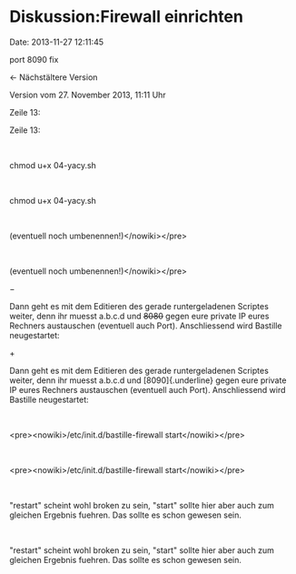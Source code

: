 Diskussion:Firewall einrichten
==============================

Date: 2013-11-27 12:11:45

port 8090 fix

← Nächstältere Version

Version vom 27. November 2013, 11:11 Uhr

Zeile 13:

Zeile 13:

 

<div>

chmod u+x 04-yacy.sh

</div>

 

<div>

chmod u+x 04-yacy.sh

</div>

 

<div>

(eventuell noch umbenennen!)\</nowiki\>\</pre\>

</div>

 

<div>

(eventuell noch umbenennen!)\</nowiki\>\</pre\>

</div>

−

<div>

Dann geht es mit dem Editieren des gerade runtergeladenen Scriptes
weiter, denn ihr muesst a.b.c.d und ~~8080~~ gegen eure private IP eures
Rechners austauschen (eventuell auch Port). Anschliessend wird Bastille
neugestartet:

</div>

\+

<div>

Dann geht es mit dem Editieren des gerade runtergeladenen Scriptes
weiter, denn ihr muesst a.b.c.d und [8090]{.underline} gegen eure
private IP eures Rechners austauschen (eventuell auch Port).
Anschliessend wird Bastille neugestartet:

</div>

 

<div>

\<pre\>\<nowiki\>/etc/init.d/bastille-firewall start\</nowiki\>\</pre\>

</div>

 

<div>

\<pre\>\<nowiki\>/etc/init.d/bastille-firewall start\</nowiki\>\</pre\>

</div>

 

<div>

\"restart\" scheint wohl broken zu sein, \"start\" sollte hier aber auch
zum gleichen Ergebnis fuehren. Das sollte es schon gewesen sein.

</div>

 

<div>

\"restart\" scheint wohl broken zu sein, \"start\" sollte hier aber auch
zum gleichen Ergebnis fuehren. Das sollte es schon gewesen sein.

</div>
